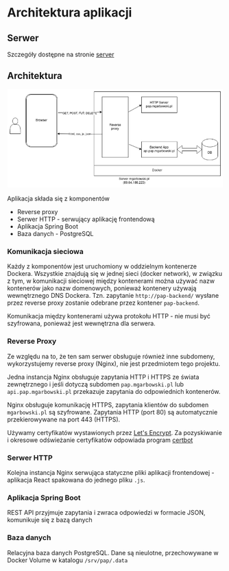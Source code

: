 # Architektura aplikacji

## Serwer
Szczegóły dostępne na stronie [server](./server.md)

## Architektura
![diagram architektury](./images/architecture.png)

Aplikacja składa się z komponentów
* Reverse proxy
* Serwer HTTP - serwujący aplikację frontendową
* Aplikacja Spring Boot
* Baza danych - PostgreSQL

### Komunikacja sieciowa
Każdy z komponentów jest uruchomiony w oddzielnym kontenerze Dockera.
Wszystkie znajdują się w jednej sieci (docker network), w związku z tym, w komunikacji sieciowej między kontenerami
można używać nazw kontenerów jako nazw domenowych, ponieważ kontenery używają wewnętrznego DNS Dockera.
Tzn. zapytanie `http://pap-backend/` wysłane przez reverse proxy zostanie odebrane przez kontener `pap-backend`.

Komunikacja między kontenerami używa protokołu HTTP - nie musi być szyfrowana, ponieważ jest wewnętrzna dla serwera.

### Reverse Proxy
Ze względu na to, że ten sam serwer obsługuje również inne subdomeny, wykorzystujemy reverse proxy (Nginx), nie jest
przedmiotem tego projektu.

Jedna instancja Nginx obsługuje zapytania HTTP i HTTPS ze świata zewnętrznego i jeśli dotyczą subdomen
`pap.mgarbowski.pl` lub `api.pap.mgarbowski.pl` przekazuje zapytania do odpowiednich kontenerów.

Nginx obsługuje komunikację HTTPS, zapytania klientów do subdomen `mgarbowski.pl` są szyfrowane. Zapytania HTTP
(port 80) są automatycznie przekierowywane na port 443 (HTTPS).

Używamy certyfikatów wystawionych przez [Let's Encrypt](https://letsencrypt.org/). Za pozyskiwanie i okresowe
odświeżanie certyfikatów odpowiada program [certbot](https://certbot.eff.org/)

### Serwer HTTP
Kolejna instancja Nginx serwująca statyczne pliki aplikacji frontendowej - aplikacja React spakowana do jednego
pliku `.js`.

### Aplikacja Spring Boot
REST API przyjmuje zapytania i zwraca odpowiedzi w formacie JSON, komunikuje się z bazą danych

### Baza danych
Relacyjna baza danych PostgreSQL. Dane są nieulotne, przechowywane w Docker Volume w katalogu `/srv/pap/.data`
